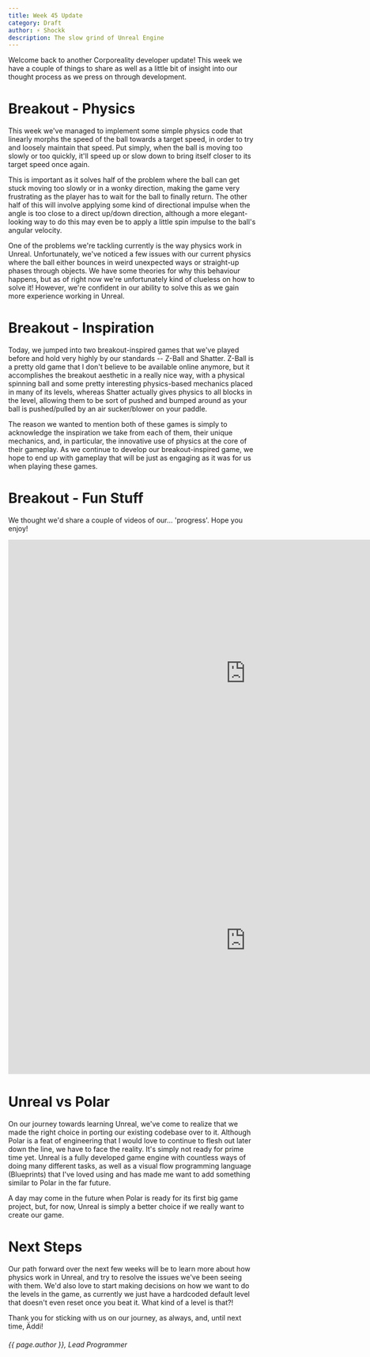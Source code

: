 ```yaml
---
title: Week 45 Update
category: Draft
author: ⚡ Shockk
description: The slow grind of Unreal Engine
---
```


Welcome back to another Corporeality developer update! This week we have a couple of things to share as well as a little bit of insight into our thought process as we press on through development.

# Breakout - Physics

This week we've managed to implement some simple physics code that linearly morphs the speed of the ball towards a target speed, in order to try and loosely maintain that speed. Put simply, when the ball is moving too slowly or too quickly, it'll speed up or slow down to bring itself closer to its target speed once again.

This is important as it solves half of the problem where the ball can get stuck moving too slowly or in a wonky direction, making the game very frustrating as the player has to wait for the ball to finally return. The other half of this will involve applying some kind of directional impulse when the angle is too close to a direct up/down direction, although a more elegant-looking way to do this may even be to apply a little spin impulse to the ball's angular velocity.

One of the problems we're tackling currently is the way physics work in Unreal. Unfortunately, we've noticed a few issues with our current physics where the ball either bounces in weird unexpected ways or straight-up phases through objects. We have some theories for why this behaviour happens, but as of right now we're unfortunately kind of clueless on how to solve it! However, we're confident in our ability to solve this as we gain more experience working in Unreal.

# Breakout - Inspiration

Today, we jumped into two breakout-inspired games that we've played before and hold very highly by our standards -- Z-Ball and Shatter. Z-Ball is a pretty old game that I don't believe to be available online anymore, but it accomplishes the breakout aesthetic in a really nice way, with a physical spinning ball and some pretty interesting physics-based mechanics placed in many of its levels, whereas Shatter actually gives physics to all blocks in the level, allowing them to be sort of pushed and bumped around as your ball is pushed/pulled by an air sucker/blower on your paddle.

The reason we wanted to mention both of these games is simply to acknowledge the inspiration we take from each of them, their unique mechanics, and, in particular, the innovative use of physics at the core of their gameplay. As we continue to develop our breakout-inspired game, we hope to end up with gameplay that will be just as engaging as it was for us when playing these games.

# Breakout - Fun Stuff

We thought we'd share a couple of videos of our... 'progress'. Hope you enjoy!

<div class="responsive-embed widescreen">
	<iframe width="960" height="540" src="https://www.youtube.com/embed/YSyNM4Jhdxo" frameborder="0" allowfullscreen></iframe>
</div>

<div class="responsive-embed widescreen">
	<iframe width="960" height="540" src="https://www.youtube.com/embed/V4SNJ_qZWcM" frameborder="0" allowfullscreen></iframe>
</div>

# Unreal vs Polar

On our journey towards learning Unreal, we've come to realize that we made the right choice in porting our existing codebase over to it. Although Polar is a feat of engineering that I would love to continue to flesh out later down the line, we have to face the reality. It's simply not ready for prime time yet. Unreal is a fully developed game engine with countless ways of doing many different tasks, as well as a visual flow programming language (Blueprints) that I've loved using and has made me want to add something similar to Polar in the far future.

A day may come in the future when Polar is ready for its first big game project, but, for now, Unreal is simply a better choice if we really want to create our game.

# Next Steps

Our path forward over the next few weeks will be to learn more about how physics work in Unreal, and try to resolve the issues we've been seeing with them. We'd also love to start making decisions on how we want to do the levels in the game, as currently we just have a hardcoded default level that doesn't even reset once you beat it. What kind of a level is that?!

Thank you for sticking with us on our journey, as always, and, until next time, Äddi!

###### {{ page.author }}, Lead Programmer
